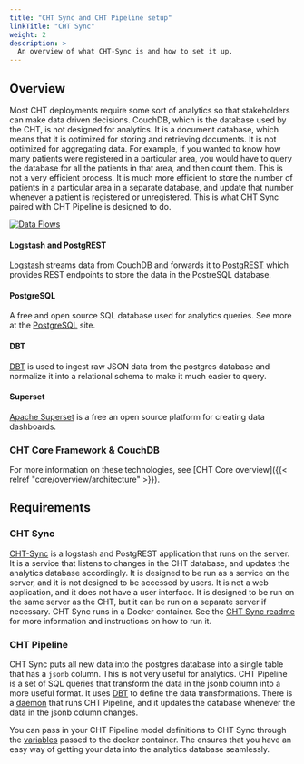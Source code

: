 ```yaml
---
title: "CHT Sync and CHT Pipeline setup"
linkTitle: "CHT Sync"
weight: 2
description: >
  An overview of what CHT-Sync is and how to set it up.
---
```


## Overview

Most CHT deployments require some sort of analytics so that stakeholders can make data driven decisions. CouchDB, which is the database used by the CHT, is not designed for analytics. It is a document database, which means that it is optimized for storing and retrieving documents. It is not optimized for aggregating data. For example, if you wanted to know how many patients were registered in a particular area, you would have to query the database for all the patients in that area, and then count them. This is not a very efficient process. It is much more efficient to store the number of patients in a particular area in a separate database, and update that number whenever a patient is registered or unregistered. This is what CHT Sync paired with CHT Pipeline is designed to do.

<!-- make updates to this diagram on the google slides:            -->
<!-- https://docs.google.com/presentation/d/1j4jPsi-gHbiaLBfgYOyru1g_YV98PkBrx2zs7bwhoEQ/ -->
[![Data Flows](cht-sync.png)](cht-sync.png)

#### Logstash and PostgREST

[Logstash](https://www.elastic.co/logstash/) streams data from CouchDB and forwards it to [PostgREST](https://postgrest.org/en/stable/) which provides REST endpoints to store the data in the PostreSQL database.

#### PostgreSQL

A free and open source SQL database used for analytics queries. See more at the [PostgreSQL](https://www.postgresql.org) site.

#### DBT

[DBT](https://www.getdbt.com/) is used to ingest raw JSON data from the postgres database and normalize it into a relational schema to make it much easier to query.

#### Superset

[Apache Superset](https://superset.apache.org/) is a free an open source platform for creating data dashboards.

### CHT Core Framework & CouchDB

For more information on these technologies, see [CHT Core overview]({{< relref "core/overview/architecture" >}}).

## Requirements

### CHT Sync

[CHT-Sync](https://github.com/medic/cht-sync) is a logstash and PostgREST application that runs on the server. It is a service that listens to changes in the CHT database, and updates the analytics database accordingly. It is designed to be run as a service on the server, and it is not designed to be accessed by users. It is not a web application, and it does not have a user interface. It is designed to be run on the same server as the CHT, but it can be run on a separate server if necessary. CHT Sync runs in a Docker container. See the [CHT Sync readme](https://github.com/medic/cht-sync/blob/main/README.md) for more information and instructions on how to run it.

### CHT Pipeline

CHT Sync puts all new data into the postgres database into a single table that has a `jsonb` column. This is not very useful for analytics. CHT Pipeline is a set of SQL queries that transform the data in the jsonb column into a more useful format. It uses [DBT](https://www.getdbt.com/) to define the data transformations. There is a [daemon](https://github.com/medic/dataemon) that runs CHT Pipeline, and it updates the database whenever the data in the jsonb column changes. 

You can pass in your CHT Pipeline model definitions to CHT Sync through the [variables](https://github.com/medic/cht-sync/blob/main/docker-compose.postgres.yml#L13) passed to the docker container. The ensures that you have an easy way of getting your data into the analytics database seamlessly.

